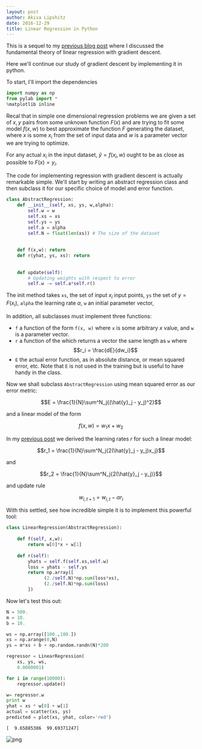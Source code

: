 ```yaml
---
layout: post
author: Akiva Lipshitz
date: 2016-12-29
title: Linear Regression in Python 
---
```


This is a sequel to my [previous blog post](http://theideasmith.github.io/2016/12/19/An-Introduction-To-The-Theory-Of-Numerical-Optimization.html) where I discussed the fundamental theory of linear regression with gradient descent. 

Here we'll continue our study of gradient descent by implementing it in python. 

To start, I'll import the dependencies


```python
import numpy as np
from pylab import *
%matplotlib inline
```

Recal that in simple one dimensional regression problems we are given a set of $x,y$ pairs from some unknown function $F(x)$ and are trying to fit some model $f(x,w)$ to best approximate the function $F$ generating the dataset, where $x$ is some $x_i$ from the set of input data and $w$ is a parameter vector we are trying to optimize. 

For any actual $x_i$ in the input dataset, $\hat{y} = f(x_i, w)$ ought to be as close as possible to $F(x)=y_i$. 

The code for implementing regression with gradient descent is actually remarkable simple. 
We'll start by writing an abstract regression class and then subclass it for our specific choice of model and error function. 


```python
class AbstractRegression:
    def __init__(self, xs, ys, w,alpha):
        self.w = w
        self.xs = xs
        self.ys = ys
        self.a = alpha
        self.N = float(len(xs)) # The size of the dataset
    
    
    def f(x,w): return
    def r(yhat, ys, xs): return
   
    
    def update(self):        
        # Updating weights with respect to error
        self.w -= self.a*self.r()

```

The init method takes `xs`, the set of input $x_i$ input points, `ys` the set of $y=F(x_i)$, `alpha` the learning rate $\alpha$, `w` an initial parameter vector,

In addition, all subclasses must implement three functions: 

- `f` a function of the form `f(x, w)` where `x` is some arbitrary $x$ value, and `w` is a parameter vector. 
- `r` a function of the which returns a vector the same length as `w` where $$r_i = \frac{dE}{dw_i}$$
- `E` the actual error function, as in absolute distance, or mean squared error, etc. Note that `E` is not used in the training but is useful to have handy in the class. 

Now we shall subclass `AbstractRegression` using mean squared error as our error metric:

$$E = \frac{1}{N}\sum^N_j{(\hat{y}_j - y_j)^2}$$

and a linear model of the form 

$$f(x, w) = w_1x+w_2$$

In my [previous post](http://theideasmith.github.io/2016/12/19/An-Introduction-To-The-Theory-Of-Numerical-Optimization.html) we derived the learning rates $r$ for such a linear model:

$$r_1 = \frac{1}{N}\sum^N_j{2(\hat{y}_j - y_j)x_j}$$

and 

$$r_2 = \frac{1}{N}\sum^N_j{2(\hat{y}_j - y_j)}$$

and update rule 

$$w_{i, t+1} = w_{i,t} - \alpha r_i$$

With this settled, see how incredible simple it is to implement this powerful tool:



```python
class LinearRegression(AbstractRegression):
    
    def f(self, x,w): 
        return w[0]*x + w[1]
    
    def r(self):
        yhats = self.f(self.xs,self.w) 
        loss = yhats - self.ys
        return np.array([
              (2./self.N)*np.sum(loss*xs),
              (2./self.N)*np.sum(loss)  
        ])
```

Now let's test this out:


```python
N = 500.
m = 10.
b = 10.

ws = np.array([100.,100.])
xs = np.arange(0,N)
ys = m*xs + b + np.random.randn(N)*200

regressor = LinearRegression(
    xs, ys, ws,
    0.0000001)

for i in range(10000):
    regressor.update()

w= regressor.w 
print w
yhat = xs * w[0] + w[1]
actual = scatter(xs, ys)
predicted = plot(xs, yhat, color='red')
```
    [  9.65885386  99.69371247]

![png]({{site.url}}/images/Regression_files/Regression_7_2.png)



```python

```
